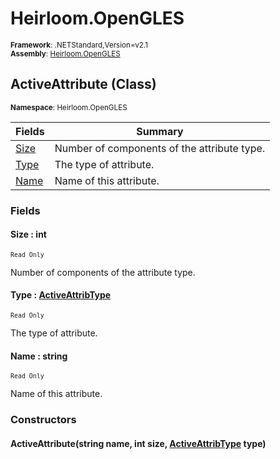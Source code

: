 # Heirloom.OpenGLES

<small>**Framework**: .NETStandard,Version=v2.1</small>  
<small>**Assembly**: [Heirloom.OpenGLES](../Heirloom.OpenGLES/Heirloom.OpenGLES.md)</small>  

## ActiveAttribute (Class)
<small>**Namespace**: Heirloom.OpenGLES</sub></small>  

| Fields | Summary |
|-------|---------|
| [Size](#SIZ9C9392F9) | Number of components of the attribute type. |
| [Type](#TYP233312DE) | The type of attribute. |
| [Name](#NAM5943D12B) | Name of this attribute. |

### Fields

#### Size : int
<small>`Read Only`</small>

Number of components of the attribute type.

#### Type : [ActiveAttribType](Heirloom.OpenGLES.ActiveAttribType.md)
<small>`Read Only`</small>

The type of attribute.

#### Name : string
<small>`Read Only`</small>

Name of this attribute.

### Constructors

#### ActiveAttribute(string name, int size, [ActiveAttribType](Heirloom.OpenGLES.ActiveAttribType.md) type)

